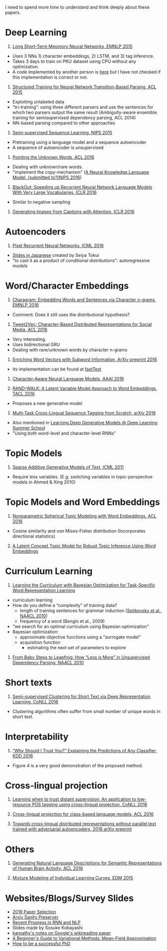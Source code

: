 I need to spend more time to understand and think deeply about these papers.

# Deep Learning
1. [Long Short-Term Meomory Neural Networks, EMNLP 2015](http://www.emnlp2015.org/proceedings/EMNLP/pdf/EMNLP141.pdf)
 * Uses 3 NNs 1) character embeddings, 2) LSTM, and 3) tag inference.
 * Takes 3 days to train on PKU dataset using CPU without any optimization.
 * A code implemented by another person is [here](https://github.com/dalstonChen/CWS_LSTM) but I have not checked if this implementation is correct or not.

1. [Structured Training for Neural Network Transition-Based Parsing, ACL 2015](http://www.petrovi.de/data/acl15.pdf)
 * Exploiting unlabeled data
 * “tri-training”: using three different parsers and use the sentences for which two parsers output the same  result (Ambiguity-aware ensemble training for semisupervised dependency parsing, ACL 2014)
 * NN-based parsing compared to other approaches

1. [Semi-supervised Sequence Learning, NIPS 2015](https://papers.nips.cc/paper/5949-semi-supervised-sequence-learning.pdf)
 * Pretraining using a language model and a sequence autoencoder
 * A sequence of autoencoder is unsupervised

1. [Pointing the Unknown Words, ACL 2016](https://arxiv.org/pdf/1603.08148.pdf)
 * Dealing with unknown/rare words.
 * "implement the copy-mechanism" ([A Neural Knowledge Language Model, (submitted to?)NIPS 2016](http://arxiv.org/pdf/1608.00318v1.pdf))

1. [BlackOut: Speeding up Recurrent Neural Network Language Models With Very Large Vocabularies, ICLR 2016](http://arxiv.org/pdf/1511.06909v7.pdf)
 * Similar to negative sampling

1. [Generating Images from Captions with Attention, ICLR 2016](https://arxiv.org/pdf/1511.02793v2.pdf)

# Autoencoders
1. [Pixel Recurrent Neural Networks, ICML 2016](https://arxiv.org/pdf/1601.06759v2.pdf)
 * [Slides in Japanese](http://www.slideshare.net/beam2d/pixel-recurrent-neural-networks) created by Seiya Tokui
 * "to cast it as a product of conditional distributions": autoregressive models 

# Word/Character Embeddings
1. [Charagram: Embedding Words and Sentences via Character n-grams, EMNLP 2016](https://arxiv.org/pdf/1607.02789v1.pdf)
 * Comment: Does it still uses the distributional hypothesis?

1. [Tweet2Vec: Character-Based Distributed Representations for Social Media, ACL 2016](http://aclweb.org/anthology/P/P16/P16-2044.pdf)
 * Very interesting.
 * Uses bidirectional GRU
 * Dealing with rare/unknown words by character n-grams

1. [Enriching Word Vectors with Subword Information, ArXiv preprint 2016](https://arxiv.org/pdf/1607.04606v1.pdf)
 * Its implementation can be found at [fastText](https://github.com/facebookresearch/fastText)

1. [Character-Aware Neural Language Models, AAAI 2016](https://arxiv.org/abs/1508.06615)

1. [RAND-WALK: A Latent Variable Model Approach to Word Embeddings, TACL 2016](https://arxiv.org/abs/1502.03520)
* Proposes a new generative model

1. [Multi-Task Cross-Lingual Sequence Tagging from Scratch, arXiv 2016](http://arxiv.org/pdf/1603.06270v2.pdf)
* Also mentioned in [Learning Deep Generative Models @ Deep Learning Summer School](http://www.cs.toronto.edu/~rsalakhu/talk_Montreal_2016_Salakhutdinov.pdf)
 * "Using both word-level and character-level RNNs"

# Topic Models
1. [Sparse Additive Generative Models of Text, ICML 2011](http://machinelearning.wustl.edu/mlpapers/paper_files/ICML2011Eisenstein_534.pdf)
 * Require less variables. (E.g. switching variables in topic-perspective models in Ahmed & Xing 2010)

# Topic Models and Word Embeddings
1. [Nonparametric Spherical Topic Modeling with Word Embeddings, ACL 2016](http://aclweb.org/anthology/P/P16/P16-2087.pdf)
 * Cosine similarity and von Mises-Fisher distribution (Incorporates directional statistics)

2. [A Latent Concept Topic Model for Robust Topic Inference Using Word Embeddings](http://aclweb.org/anthology/P/P16/P16-2062.pdf)

# Curriculum Learning
1. [Learning the Curriculum with Bayesian Optimization for Task-Specific Word Representation Learning](http://aclweb.org/anthology/P/P16/P16-1013.pdf)
 * curriculum learning
 * How do you define a “complexity” of training data?
     * length of training sentences for grammar induction ([Spitkovsky et al., NAACL 2010](http://www.aclweb.org/anthology/N/N10/N10-1116.pdf))
     * frequency of a word (Bengio et al., 2009)
 * "we search for an optimal curriculum using Bayesian optimization"
 * Bayesian optimization:
     * approximate objective functions using a "surrogate model"
     * acquisition function
        * estimating the next set of parameters to explore

1. [From Baby Steps to Leapfrog: How “Less is More” in Unsupervised Dependency Parsing, NAACL 2010](http://www.aclweb.org/anthology/N/N10/N10-1116.pdf)


# Short texts
1. [Semi-supervised Clustering for Short Text via Deep Representation Learning, CoNLL 2016](http://aclweb.org/anthology/K/K16/K16-1004.pdf) 
 * Clustering algorithms often suffer from small number of unique words in short text.

# Interpretability
1. [“Why Should I Trust You?” Explaining the Predictions of Any Classifier, KDD 2016](http://www.kdd.org/kdd2016/papers/files/rfp0573-ribeiroA.pdf)
 * Figure 4 is a very good demonstration of the proposed method.

# Cross-lingual projection
1. [Learning when to trust distant supervision: An application to low-resource POS tagging using cross-lingual projection, CoNLL 2016](http://aclweb.org/anthology/K/K16/K16-1018.pdf)

1. [Cross-lingual projection for class-based language models, ACL 2016](http://www.aclweb.org/anthology/P/P16/P16-2014.pdf)

1. [Towards cross-lingual distributed representations without parallel text trained with adversarial autoencoders, 2016 arXiv preprint](http://arxiv.org/pdf/1608.02996v1.pdf)

# Others
1. [Generating Natural Language Descriptions for Semantic Representations of Human Brain Activity, ACL 2016](http://aclweb.org/anthology/P/P16/P16-3004.pdf)

1. [Mixture Modeling of Individual Learning Curves, EDM 2015](http://www.educationaldatamining.org/EDM2015/uploads/papers/paper_133.pdf)

# Websites/Blogs/Survey Slides
* [2016 Paper Selection](http://anie.me/paper-compose-2016/)
* [Arxiv Sanity Preserver](http://www.arxiv-sanity.com/)
* [Recent Progress in RNN and NLP](http://www.slideshare.net/hytae/recent-progress-in-rnn-and-nlp-63762080)
 * Slides made by Sosuke Kobayashi
* [karpathy's notes on Google's wikireading paper](https://github.com/karpathy/paper-notes/blob/master/wikireading.md)
* [A Beginner's Guide to Variational Methods: Mean-Field Approximation](http://blog.evjang.com/2016/08/variational-bayes.html)
* [How to be a successful PhD](https://people.cs.umass.edu/~wallach/how_to_be_a_successful_phd_student.pdf)
